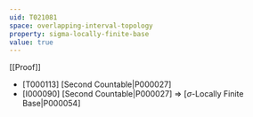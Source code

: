 ```yaml
---
uid: T021081
space: overlapping-interval-topology
property: sigma-locally-finite-base
value: true
---
```

[[Proof]]

* [T000113] [Second Countable|P000027]
* [I000090] [Second Countable|P000027] => [$\sigma$-Locally Finite Base|P000054]

